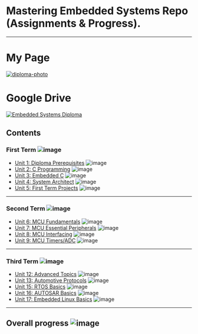 # Mastering Embedded Systems Repo (Assignments & Progress).

---
# My Page
[![diploma-photo](https://user-images.githubusercontent.com/98949843/241395914-05cc79bf-9037-4a76-b6e9-2a1854e28d9d.png)](https://www.learn-in-depth.com/online-diploma/mohamed.m.alsehli%40gmail.com)


# Google Drive

[![Embedded Systems Diploma](https://user-images.githubusercontent.com/98949843/230186337-eb77c1b7-9fc9-48e7-a62c-824d9655b85b.png)](https://drive.google.com/drive/folders/14fDA-kQDxM-L3riE7fh2rkt6n-VYQuSn?usp=share_link)
## Contents

### First Term ![image](https://progress-bar.dev/40/?title=In_Progress)

- [Unit 1: Diploma Prerequisites](https://github.com/Mo-Alsehli/Master_Embedded_Systems) ![image](https://progress-bar.dev/100/?title=No_Assignments&color=bababa)
- [Unit 2: C Programming](Unit_2_C_Programming) ![image](https://progress-bar.dev/100/)
- [Unit 3: Embedded C](https://github.com/Mo-Alsehli/Master_Embedded_Systems) ![image](https://progress-bar.dev/0/)
- [Unit 4: System Architect](https://github.com/Mo-Alsehli/Master_Embedded_Systems) ![image](https://progress-bar.dev/0/)
- [Unit 5: First Term Projects](https://github.com/Mo-Alsehli/Master_Embedded_Systems) ![image](https://progress-bar.dev/0/)

---

### Second Term ![image](https://progress-bar.dev/0/?title=Start_Soon&color=ff0000)

- [Unit 6: MCU Fundamentals](https://github.com/Mo-Alsehli/Master_Embedded_Systems) ![image](https://progress-bar.dev/0/)
- [Unit 7: MCU Essential Peripherals](https://github.com/Mo-Alsehli/Master_Embedded_Systems) ![image](https://progress-bar.dev/0/)
- [Unit 8: MCU Interfacing](https://github.com/Mo-Alsehli/Master_Embedded_Systems) ![image](https://progress-bar.dev/0/)
- [Unit 9: MCU Timers/ADC](https://github.com/Mo-Alsehli/Master_Embedded_Systems) ![image](https://progress-bar.dev/0/)

---

### Third Term ![image](https://progress-bar.dev/0/?title=Start_Soon&color=ff0000)

- [Unit 12: Advanced Topics](https://github.com/Mo-Alsehli/Master_Embedded_Systems) ![image](https://progress-bar.dev/0/)
- [Unit 13: Automotive Protocols](https://github.com/Mo-Alsehli/Master_Embedded_Systems) ![image](https://progress-bar.dev/0/)
- [Unit 15: RTOS Basics](https://github.com/Mo-Alsehli/Master_Embedded_Systems) ![image](https://progress-bar.dev/0/)
- [Unit 16: AUTOSAR Basics](https://github.com/Mo-Alsehli/Master_Embedded_Systems) ![image](https://progress-bar.dev/0/)
- [Unit 17: Embedded Linux Basics](https://github.com/Mo-Alsehli/Master_Embedded_Systems) ![image](https://progress-bar.dev/0/)

---

## Overall progress ![image](https://progress-bar.dev/0/?scale=3&title=Terms&suffix=&width=230&color=aa00ff)
